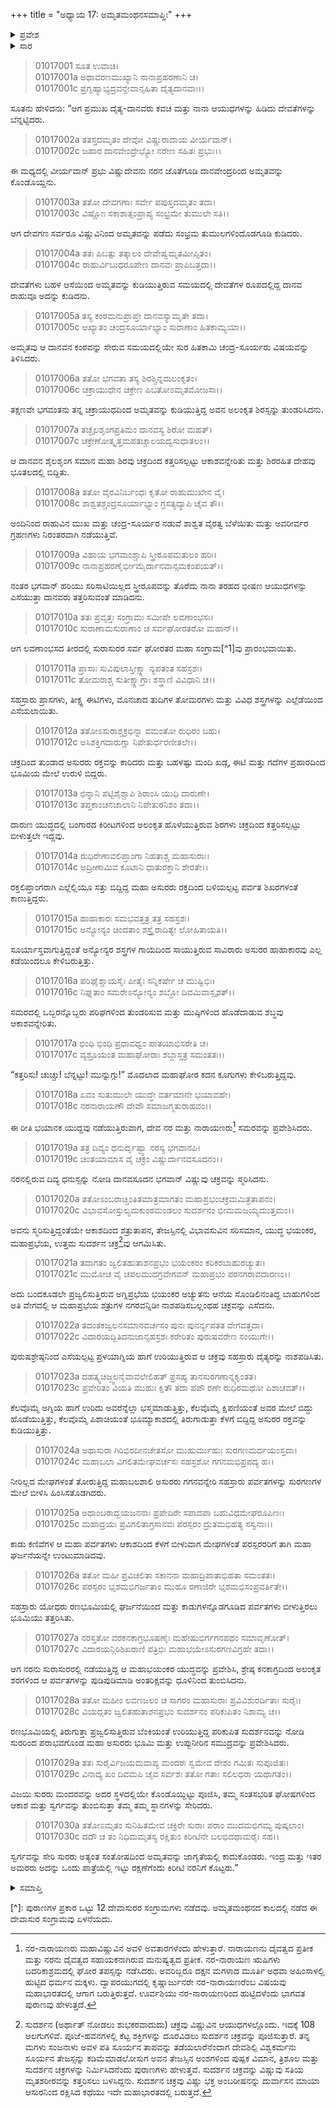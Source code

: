 +++
title = "ಅಧ್ಯಾಯ 17: ಅಮೃತಮಂಥನಸಮಾಪ್ತಿಃ"
+++

<details><summary>ಪ್ರವೇಶ</summary>


।।   ಓಂ ಓಂ ನಮೋ ನಾರಾಯಣಾಯ।।   ಶ್ರೀ ವೇದವ್ಯಾಸಾಯ ನಮಃ ।।

ಶ್ರೀ ಕೃಷ್ಣದ್ವೈಪಾಯನ ವೇದವ್ಯಾಸ ವಿರಚಿತ  

**ಶ್ರೀ ಮಹಾಭಾರತ**

**ಆದಿ ಪರ್ವ**

**ಆಸ್ತೀಕ ಪರ್ವ**

**ಅಧ್ಯಾಯ 17**

</details>


<details><summary>ಸಾರ</summary>

ಸೂರ್ಯ-ಚಂದ್ರರ ಸೂಚನೆಯಂತೆ ಮೋಸದಿಂದ ಅಮೃತವನ್ನು ಕುಡಿಯುತ್ತಿದ್ದ ರಾಹುವಿನ ಶಿರವನ್ನು ಮೋಹಿನೀ ರೂಪದಲ್ಲಿದ್ದ ನಾರಾಯಣನು ಕತ್ತರಿಸುವುದು (1-10). ಅಮೃತಕ್ಕಾಗಿ ದೇವಾಸುರರ ಸಂಗ್ರಾಮ, ನರ-ನಾರಾಯಣರು ದೇವತೆಗಳಿಗೆ ವಿಜಯವನ್ನು ತಂದುದು (11-25). ದೇವತೆಗಳು ಅಮೃತಕ್ಕೆ ಕಡುಕಾವಲನ್ನಿರಿಸುದುದು (26-30).
</details>


> 01017001 ಸೂತ ಉವಾಚ।  
01017001a ಅಥಾವರಣಮುಖ್ಯಾನಿ ನಾನಾಪ್ರಹರಣಾನಿ ಚ।  
01017001c ಪ್ರಗೃಹ್ಯಾಭ್ಯದ್ರವನ್ದೇವಾನ್ಸಹಿತಾ ದೈತ್ಯದಾನವಾಃ।।

ಸೂತನು ಹೇಳಿದನು: “ಆಗ ಪ್ರಮುಖ ದೈತ್ಯ-ದಾನವರು ಕವಚ ಮತ್ತು ನಾನಾ ಆಯುಧಗಳನ್ನು ಹಿಡಿದು ದೇವತೆಗಳನ್ನು ಬೆನ್ನಟ್ಟಿದರು.

> 01017002a ತತಸ್ತದಮೃತಂ ದೇವೋ ವಿಷ್ಣುರಾದಾಯ ವೀರ್ಯವಾನ್।  
01017002c ಜಹಾರ ದಾನವೇಂದ್ರೇಭ್ಯೋ ನರೇಣ ಸಹಿತಃ ಪ್ರಭುಃ।।

ಈ ಮಧ್ಯದಲ್ಲಿ ವೀರ್ಯವಾನ್ ಪ್ರಭು ವಿಷ್ಣುದೇವನು ನರನ ಜೊತೆಗೂಡಿ ದಾನವೇಂದ್ರರಿಂದ ಅಮೃತವನ್ನು ಕೊಂಡೊಯ್ದನು.

> 01017003a ತತೋ ದೇವಗಣಾಃ ಸರ್ವೇ ಪಪುಸ್ತದಮೃತಂ ತದಾ।  
01017003c ವಿಷ್ಣೋಃ ಸಕಾಶಾತ್ಸಂಪ್ರಾಪ್ಯ ಸಂಭ್ರಮೇ ತುಮುಲೇ ಸತಿ।।

ಆಗ ದೇವಗಣ ಸರ್ವರೂ ವಿಷ್ಣುವಿನಿಂದ ಅಮೃತವನ್ನು ಪಡೆದು ಸಂಭ್ರಮ ತುಮುಲಗಳಿಂದೊಡಗೂಡಿ ಕುಡಿದರು.

> 01017004a ತತಃ ಪಿಬತ್ಸು ತತ್ಕಾಲಂ ದೇವೇಷ್ವಮೃತಮೀಪ್ಸಿತಂ।   
01017004c ರಾಹುರ್ವಿಬುಧರೂಪೇಣ ದಾನವಃ ಪ್ರಾಪಿಬತ್ತದಾ।।

ದೇವತೆಗಳು ಬಹಳ ಆಸೆಯಿಂದ ಅಮೃತವನ್ನು ಕುಡಿಯುತ್ತಿರುವ ಸಮಯದಲ್ಲಿ ದೇವತೆಗಳ ರೂಪದಲ್ಲಿದ್ದ ದಾನವ ರಾಹುವೂ ಅದನ್ನು ಕುಡಿದನು.

> 01017005a ತಸ್ಯ ಕಂಠಮನುಪ್ರಾಪ್ತೇ ದಾನವಸ್ಯಾಮೃತೇ ತದಾ।  
01017005c ಆಖ್ಯಾತಂ ಚಂದ್ರಸೂರ್ಯಾಭ್ಯಾಂ ಸುರಾಣಾಂ ಹಿತಕಾಮ್ಯಯಾ।।

ಅಮೃತವು ಆ ದಾನವನ ಕಂಠವನ್ನು ಸೇರುವ ಸಮಯದಲ್ಲಿಯೇ ಸುರ ಹಿತಕಾಮಿ ಚಂದ್ರ-ಸೂರ್ಯರು ವಿಷಯವನ್ನು ತಿಳಿಸಿದರು.

> 01017006a ತತೋ ಭಗವತಾ ತಸ್ಯ ಶಿರಶ್ಚಿನ್ನಮಲಂಕೃತಂ।  
01017006c ಚಕ್ರಾಯುಧೇನ ಚಕ್ರೇಣ ಪಿಬತೋಽಮೃತಮೋಜಸಾ।।

ತಕ್ಷಣವೇ ಭಗವಂತನು ತನ್ನ ಚಕ್ರಾಯುಧದಿಂದ ಅಮೃತವನ್ನು ಕುಡಿಯುತ್ತಿದ್ದ ಅವನ ಅಲಂಕೃತ ಶಿರಸ್ಸನ್ನು ತುಂಡರಿಸಿದನು.

> 01017007a ತಚ್ಛೈಲಶೃಂಗಪ್ರತಿಮಂ ದಾನವಸ್ಯ ಶಿರೋ ಮಹತ್।  
01017007c ಚಕ್ರೇಣೋತ್ಕೃತ್ತಮಪತಚ್ಚಾಲಯದ್ವಸುಧಾತಲಂ।।

ಆ ದಾನವನ ಶೈಲಶೃಂಗ ಸಮಾನ ಮಹಾ ಶಿರವು ಚಕ್ರದಿಂದ ಕತ್ತರಿಸಲ್ಪಟ್ಟು ಆಕಾಶವನ್ನೇರಿತು ಮತ್ತು ಶಿರರಹಿತ ದೇಹವು ಭೂತಲದಲ್ಲಿ ಬಿದ್ದಿತು.

> 01017008a ತತೋ ವೈರವಿನಿರ್ಬಂಧಃ ಕೃತೋ ರಾಹುಮುಖೇನ ವೈ।  
01017008c ಶಾಶ್ವತಶ್ಚಂದ್ರಸೂರ್ಯಾಭ್ಯಾಂ ಗ್ರಸತ್ಯದ್ಯಾಪಿ ಚೈವ ತೌ।।

ಅಂದಿನಿಂದ ರಾಹುವಿನ ಮುಖ ಮತ್ತು ಚಂದ್ರ-ಸೂರ್ಯರ ನಡುವೆ ಶಾಶ್ವತ ವೈರತ್ವ ಬೆಳೆಯಿತು ಮತ್ತು ಅವರೀರ್ವರ ಗ್ರಹಣಗಳು ನಿರಂತರವಾಗಿ ನಡೆಯುತ್ತಿವೆ.

> 01017009a ವಿಹಾಯ ಭಗವಾಂಶ್ಚಾಪಿ ಸ್ತ್ರೀರೂಪಮತುಲಂ ಹರಿಃ।  
01017009c ನಾನಾಪ್ರಹರಣೈರ್ಭೀಮೈರ್ದಾನವಾನ್ಸಮಕಂಪಯತ್।।

ನಂತರ ಭಗವಾನ್ ಹರಿಯು ಸರಿಸಾಟಿಯಿಲ್ಲದ ಸ್ತ್ರೀರೂಪವನ್ನು ತೊರೆದು ನಾನಾ ತರಹದ ಭೀಷಣ ಆಯುಧಗಳನ್ನು ಎಸೆಯುತ್ತಾ ದಾನವರು ತತ್ತರಿಸುವಂತೆ ಮಾಡಿದನು.

> 01017010a ತತಃ ಪ್ರವೃತ್ತಃ ಸಂಗ್ರಾಮಃ ಸಮೀಪೇ ಲವಣಾಂಭಸಃ।  
01017010c ಸುರಾಣಾಮಸುರಾಣಾಂ ಚ ಸರ್ವಘೋರತರೋ ಮಹಾನ್।।

ಆಗ ಲವಣಾಂಭಸದ ತೀರದಲ್ಲಿ ಸುರಾಸುರರ ಸರ್ವ ಘೋರತರ ಮಹಾ ಸಂಗ್ರಾಮ[^1]ವು ಪ್ರಾರಂಭವಾಯಿತು.

> 01017011a ಪ್ರಾಸಾಃ ಸುವಿಪುಲಾಸ್ತೀಕ್ಷ್ಣಾ ನ್ಯಪತಂತ ಸಹಸ್ರಶಃ।  
01017011c ತೋಮರಾಶ್ಚ ಸುತೀಕ್ಷ್ಣಾಗ್ರಾಃ ಶಸ್ತ್ರಾಣಿ ವಿವಿಧಾನಿ ಚ।।

ಸಹಸ್ರಾರು ಪ್ರಾಸಗಳು, ತೀಕ್ಷ್ಣ ಈಟಿಗಳು, ಮೊನಚಾದ ತುದಿಗಳ ತೋಮರಗಳು ಮತ್ತು ವಿವಿಧ ಶಸ್ತ್ರಗಳನ್ನು ಎಲ್ಲೆಡೆಯಿಂದ ಎಸೆಯಲಾಯಿತು.

> 01017012a ತತೋಽಸುರಾಶ್ಚಕ್ರಭಿನ್ನಾ ವಮಂತೋ ರುಧಿರಂ ಬಹು।  
01017012c ಅಸಿಶಕ್ತಿಗದಾರುಗ್ಣಾ ನಿಪೇತುರ್ಧರಣೀತಲೇ।।

ಚಕ್ರದಿಂದ ತುಂಡಾದ ಅಸುರರು ರಕ್ತವನ್ನು ಕಾರಿದರು ಮತ್ತು ಬಹಳಷ್ಟು ಮಂದಿ ಖಡ್ಗ, ಈಟಿ ಮತ್ತು ಗದೆಗಳ ಪ್ರಹಾರದಿಂದ ಭೂಮಿಯ ಮೇಲೆ ಉರುಳಿ ಬಿದ್ದರು.

> 01017013a ಛಿನ್ನಾನಿ ಪಟ್ಟಿಶೈಶ್ಚಾಪಿ ಶಿರಾಂಸಿ ಯುಧಿ ದಾರುಣೇ।  
01017013c ತಪ್ತಕಾಂಚನಜಾಲಾನಿ ನಿಪೇತುರನಿಶಂ ತದಾ।।

ದಾರುಣ ಯುದ್ಧದಲ್ಲಿ ಬಂಗಾರದ ಕಿರೀಟಗಳಿಂದ ಅಲಂಕೃತ ಹೊಳೆಯುತ್ತಿರುವ ಶಿರಗಳು ಚಕ್ರದಿಂದ ಕತ್ತರಿಸಲ್ಪಟ್ಟು ಬೀಳುತ್ತಲೇ ಇದ್ದವು.

> 01017014a ರುಧಿರೇಣಾವಲಿಪ್ತಾಂಗಾ ನಿಹತಾಶ್ಚ ಮಹಾಸುರಾಃ।  
01017014c ಅದ್ರೀಣಾಮಿವ ಕೂಟಾನಿ ಧಾತುರಕ್ತಾನಿ ಶೇರತೇ।।

ರಕ್ತಲಿಪ್ತಾಂಗರಾಗಿ ಎಲ್ಲೆಲ್ಲಿಯೂ ಸತ್ತು ಬಿದ್ದಿದ್ದ ಮಹಾ ಅಸುರರು ರಕ್ತದಿಂದ ಬಳಿಯಲ್ಪಟ್ಟ ಪರ್ವತ ಶಿಖರಗಳಂತೆ ಕಾಣುತ್ತಿದ್ದರು.

> 01017015a ಹಾಹಾಕಾರಃ ಸಮಭವತ್ತತ್ರ ತತ್ರ ಸಹಸ್ರಶಃ।  
01017015c ಅನ್ಯೋನ್ಯಂ ಚಿಂದತಾಂ ಶಸ್ತ್ರೈರಾದಿತ್ಯೇ ಲೋಹಿತಾಯತಿ।।

ಸೂರ್ಯಾಸ್ತವಾಗುತ್ತಿದ್ದಂತೆ ಅನ್ಯೋನ್ಯರ ಶಸ್ತ್ರಗಳ ಗಾಯದಿಂದ ಸಾಯುತ್ತಿರುವ ಸಾವಿರಾರು ಅಸುರರ ಹಾಹಾಕಾರವು ಎಲ್ಲ ಕಡೆಯಿಂದಲೂ ಕೇಳಿಬರುತ್ತಿತ್ತು.

> 01017016a ಪರಿಘೈಶ್ಚಾಯಸೈಃ ಪೀತೈಃ ಸನ್ನಿಕರ್ಷೇ ಚ ಮುಷ್ಟಿಭಿಃ।  
01017016c ನಿಘ್ನತಾಂ ಸಮರೇಽನ್ಯೋನ್ಯಂ ಶಬ್ದೋ ದಿವಮಿವಾಸ್ಪೃಶತ್।।

ಸಮರದಲ್ಲಿ ಒಬ್ಬರನ್ನೊಬ್ಬರು ಪರಿಘಗಳಿಂದ ತುಂಡರಿಸುವ ಮತ್ತು ಮುಷ್ಠಿಗಳಿಂದ ಹೊಡೆದಾಡುವ ಶಬ್ಧವು ಆಕಾಶವನ್ನೇರಿತು.

> 01017017a ಛಿಂಧಿ ಭಿಂಧಿ ಪ್ರಧಾವಧ್ವಂ ಪಾತಯಾಭಿಸರೇತಿ ಚ।  
01017017c ವ್ಯಶ್ರೂಯಂತ ಮಹಾಘೋರಾಃ ಶಬ್ದಾಸ್ತತ್ರ ಸಮಂತತಃ।।

“ಕತ್ತರಿಸು! ಚುಚ್ಚು! ಬೆನ್ನಟ್ಟು! ಮುನ್ನುಗ್ಗು!” ಮೊದಲಾದ ಮಹಾಘೋರ ಕದನ ಕೂಗುಗಳು ಕೇಳಿಬರುತ್ತಿದ್ದವು.

> 01017018a ಏವಂ ಸುತುಮುಲೇ ಯುದ್ಧೇ ವರ್ತಮಾನೇ ಭಯಾವಹೇ।   
01017018c ನರನಾರಾಯಣೌ ದೇವೌ ಸಮಾಜಗ್ಮತುರಾಹವಂ।।

ಈ ರೀತಿ ಭಯಾನಕ ಯುದ್ದವು ನಡೆಯುತ್ತಿರುವಾಗ, ದೇವ ನರ ಮತ್ತು ನಾರಾಯಣರು[^2] ಸಮರವನ್ನು ಪ್ರವೇಶಿಸಿದರು.

> 01017019a ತತ್ರ ದಿವ್ಯಂ ಧನುರ್ದೃಷ್ಟ್ವಾ ನರಸ್ಯ ಭಗವಾನಪಿ।  
01017019c ಚಿಂತಯಾಮಾಸ ವೈ ಚಕ್ರಂ ವಿಷ್ಣುರ್ದಾನವಸೂದನಂ।।

ನರನಲ್ಲಿರುವ ದಿವ್ಯ ಧನುಸ್ಸನ್ನು ನೋಡಿ ದಾನವಸೂದನ ಭಗವಾನ್ ವಿಷ್ಣುವು ಚಕ್ರವನ್ನು ಸ್ಮರಿಸಿದನು.

> 01017020a ತತೋಽಂಬರಾಚ್ಚಿಂತಿತಮಾತ್ರಮಾಗತಂ ಮಹಾಪ್ರಭಂಚಕ್ರಮಮಿತ್ರತಾಪನಂ।  
01017020c ವಿಭಾವಸೋಸ್ತುಲ್ಯಮಕುಂಠಮಂಡಲಂ ಸುದರ್ಶನಂ ಭೀಮಮಜಯ್ಯಮುತ್ತಮಂ।।

ಅವನು ಸ್ಮರಿಸುತ್ತಿದ್ದಂತೆಯೇ ಆಕಾಶದಿಂದ ಶತ್ರುತಾಪನ, ತೇಜಸ್ಸಿನಲ್ಲಿ ವಿಭಾವಸುವಿನ ಸರಿಸಮಾನ, ಯುದ್ಧ ಭಯಂಕರ, ಮಹಾಪ್ರಭೆಯ, ಉತ್ತಮ ಸುದರ್ಶನ ಚಕ್ರ[^3]ವು ಆಗಮಿಸಿತು.

> 01017021a ತದಾಗತಂ ಜ್ವಲಿತಹುತಾಶನಪ್ರಭಂ ಭಯಂಕರಂ ಕರಿಕರಬಾಹುರಚ್ಯುತಃ।  
01017021c ಮುಮೋಚ ವೈ ಚಪಲಮುದಗ್ರವೇಗವನ್ ಮಹಾಪ್ರಭಂ ಪರನಗರಾವದಾರಣಂ।।

ಅದು ಬಂದಕೂಡಲೇ ಪ್ರಜ್ವಲಿಸುತ್ತಿರುವ ಅಗ್ನಿಪ್ರಭೆಯ ಭಯಂಕರ ಅಚ್ಯುತನು ಆನೆಯ ಸೊಂಡಿಲಿನಂತಿದ್ದ ಬಾಹುಗಳಿಂದ ಅತಿ ವೇಗದಲ್ಲಿ ಆ ಮಹಾಪ್ರಭೆಯ ಶತ್ರುಗಳ ನಗರವನ್ನಿಡೀ ನಾಶಪಡಿಸಬಲ್ಲಂಥಹ ಚಕ್ರವನ್ನು ಎಸೆದನು.

> 01017022a ತದಂತಕಜ್ವಲನಸಮಾನವರ್ಚಸಂ ಪುನಃ ಪುನರ್ನ್ಯಪತತ ವೇಗವತ್ತದಾ।  
01017022c ವಿದಾರಯದ್ದಿತಿದನುಜಾನ್ಸಹಸ್ರಶಃ ಕರೇರಿತಂ ಪುರುಷವರೇಣ ಸಂಯುಗೇ।।

ಪುರುಷಶ್ರೇಷ್ಠನಿಂದ ಎಸೆಯಲ್ಪಟ್ಟ ಪ್ರಳಯಾಗ್ನಿಯ ಹಾಗೆ ಉರಿಯುತ್ತಿರುವ ಆ ಚಕ್ರವು ಸಹಸ್ರಾರು ದೈತ್ಯರನ್ನು ನಾಶಪಡಿಸಿತು.

> 01017023a ದಹತ್ಕ್ವಚಿಜ್ಜ್ವಲನೈವಾವಲೇಲಿಹತ್ ಪ್ರಸಹ್ಯ ತಾನಸುರಗಣಾನ್ನ್ಯಕೃಂತತ।  
01017023c ಪ್ರವೇರಿತಂ ವಿಯತಿ ಮುಹುಃ ಕ್ಷಿತೌ ತದಾ 	ಪಪೌ ರಣೇ ರುಧಿರಮಥೋ ಪಿಶಾಚವತ್।।

ಕೆಲವೊಮ್ಮೆ ಅಗ್ನಿಯ ಹಾಗೆ ಉರಿದು ಅವರೆನ್ನೆಲ್ಲಾ ಭಸ್ಮಮಾಡುತ್ತಿತ್ತು, ಕೆಲವೊಮ್ಮೆ ಕ್ಷಿಪಣಿಯಂತೆ ಅವರ ಮೇಲೆ ಬಿದ್ದು ಹೊಡೆಯುತ್ತಿತ್ತು, ಕೆಲವೊಮ್ಮೆ ಪಿಶಾಚಿಯಂತೆ ಭೂಮ್ಯಾಕಾಶದಲ್ಲಿ ತಿರುಗಾಡುತ್ತಾ ಕೆಳಗೆ ಬಿದ್ದಿದ್ದ ಅಸುರರ ರಕ್ತವನ್ನು ಕುಡಿಯುತ್ತಿತ್ತು.

> 01017024a ಅಥಾಸುರಾ ಗಿರಿಭಿರದೀನಚೇತಸೋ ಮುಹುರ್ಮುಹುಃ ಸುರಗಣಮರ್ದಯಂಸ್ತದಾ।  
01017024c ಮಹಾಬಲಾ ವಿಗಲಿತಮೇಘವರ್ಚಸಃ ಸಹಸ್ರಶೋ ಗಗನಮಭಿಪ್ರಪದ್ಯ ಹ।।

ನೀರಿಲ್ಲದ ಮೇಘಗಳಂತೆ ತೋರುತ್ತಿದ್ದ ಮಹಾಬಲಶಾಲಿ ಅಸುರರು ಗಗನವನ್ನೇರಿ ಸಹಸ್ರಾರು ಪರ್ವತಗಳನ್ನು ಸುರಗಣಗಳ ಮೇಲೆ ಬೀಳಿಸಿ ಹಿಂಸಿಸತೊಡಗಿದರು.

> 01017025a ಅಥಾಂಬರಾದ್ಭಯಜನನಾಃ ಪ್ರಪೇದಿರೇ ಸಪಾದಪಾ ಬಹುವಿಧಮೇಘರೂಪಿಣಃ।   
01017025c ಮಹಾದ್ರಯಃ ಪ್ರವಿಗಲಿತಾಗ್ರಸಾನವಃ ಪರಸ್ಪರಂ ದ್ರುತಮಭಿಹತ್ಯ ಸಸ್ವನಾಃ।।

ಕಾಡು ಕಣಿವೆಗಳ ಆ ಮಹಾ ಪರ್ವತಗಳು ಆಕಾಶದಿಂದ ಕೆಳಗೆ ಬೀಳುವಾಗ ಮೇಘಗಳಂತೆ ಪರಸ್ಪರರರಿಗೆ ತಾಗಿ ಮಹಾ ಘರ್ಜನೆಯನ್ನೇ ಉಂಟುಮಾಡಿದವು.

> 01017026a ತತೋ ಮಹೀ ಪ್ರವಿಚಲಿತಾ ಸಕಾನನಾ ಮಹಾದ್ರಿಪಾತಾಭಿಹತಾ ಸಮಂತತಃ।  
01017026c ಪರಸ್ಪರಂ ಭೃಶಮಭಿಗರ್ಜತಾಂ ಮುಹೂ ರಣಾಜಿರೇ ಭೃಶಮಭಿಸಂಪ್ರವರ್ತಿತೇ।।

ಸಹಸ್ರಾರು ಯೋಧರು ರಣಭೂಮಿಯಲ್ಲಿ ಘರ್ಜನೆಯಿಂದ ಮತ್ತು ಕಾಡುಗಳನ್ನೊಡಗೂಡಿದ ಪರ್ವತಗಳು ಬೀಳುತ್ತಿರಲು ಭೂಮಿಯು ತತ್ತರಿಸಿತು.

> 01017027a ನರಸ್ತತೋ ವರಕನಕಾಗ್ರಭೂಷಣೈಃ ಮಹೇಷುಭಿರ್ಗಗನಪಥಂ ಸಮಾವೃಣೋತ್।  
01017027c ವಿದಾರಯನ್ಗಿರಿಶಿಖರಾಣಿ ಪತ್ರಿಭಿಃ ಮಹಾಭಯೇಽಸುರಗಣವಿಗ್ರಹೇ ತದಾ।।

ಆಗ ನರನು ಸುರಾಸುರರಲ್ಲಿ ನಡೆಯುತ್ತಿದ್ದ ಆ ಮಹಾಭಯಂಕರ ಯುದ್ಧವನ್ನು ಪ್ರವೇಶಿಸಿ, ಶ್ರೇಷ್ಠ ಕನಕಾಗ್ರದಿಂದ ಅಲಂಕೃತ ಶರಗಳಿಂದ ಆ ಪರ್ವತಗಳನ್ನು ಪುಡಿಪುಡಿಮಾಡಿ ಅಂತರಿಕ್ಷವನ್ನು ಧೂಳಿನಿಂದ ತುಂಬಿಸಿದನು.

> 01017028a ತತೋ ಮಹೀಂ ಲವಣಜಲಂ ಚ ಸಾಗರಂ ಮಹಾಸುರಾಃ ಪ್ರವಿವಿಶುರರ್ದಿತಾಃ ಸುರೈಃ।  
01017028c ವಿಯದ್ಗತಂ ಜ್ವಲಿತಹುತಾಶನಪ್ರಭಂ ಸುದರ್ಶನಂ ಪರಿಕುಪಿತಂ ನಿಶಾಮ್ಯ ಚ।।

ರಣಭೂಮಿಯಲ್ಲಿ ತಿರುಗುತ್ತಾ ಪ್ರಜ್ವಲಿಸುತ್ತಿರುವ ಬೆಂಕಿಯಂತೆ ಉರಿಯುತ್ತಿದ್ದ ಪರಿಕುಪಿತ ಸುದರ್ಶನವನ್ನು ನೋಡಿ ಸುರರಿಂದ ಪರಾಭವಗೊಂಡ ಮಹಾ ಅಸುರರು ಭೂಮಿ ಮತ್ತು ಉಪ್ಪುನೀರಿನ ಸಮುದ್ರವನ್ನು ಪ್ರವೇಶಿಸಿದರು.

> 01017029a ತತಃ ಸುರೈರ್ವಿಜಯಮವಾಪ್ಯ ಮಂದರಃ ಸ್ವಮೇವ ದೇಶಂ ಗಮಿತಃ ಸುಪೂಜಿತಃ।  
01017029c ವಿನಾದ್ಯ ಖಂ ದಿವಮಪಿ ಚೈವ ಸರ್ವಶಃ 	ತತೋ ಗತಾಃ ಸಲಿಲಧರಾ ಯಥಾಗತಂ।।

ವಿಜಯಿ ಸುರರು ಮಂದರವನ್ನು ಅದರ ಸ್ಥಳದಲ್ಲಿಯೇ ಕೊಂಡೊಯ್ದಿಟ್ಟು ಪೂಜಿಸಿ, ತಮ್ಮ ಸಂತಸಭರಿತ ಘೋಷಗಳಿಂದ ಆಕಾಶ ಮತ್ತು ಸ್ವರ್ಗವನ್ನು ತುಂಬಿಸುತ್ತಾ ತಮ್ಮ ತಮ್ಮ ಸ್ಥಾನಗಳನ್ನು ಸೇರಿದರು.

> 01017030a ತತೋಽಮೃತಂ ಸುನಿಹಿತಮೇವ ಚಕ್ರಿರೇ 	ಸುರಾಃ ಪರಾಂ ಮುದಮಭಿಗಮ್ಯ ಪುಷ್ಕಲಾಂ।  
01017030c ದದೌ ಚ ತಂ ನಿಧಿಮಮೃತಸ್ಯ ರಕ್ಷಿತುಂ ಕಿರೀಟಿನೇ ಬಲಭಿದಥಾಮರೈಃ ಸಹ।।

ಸ್ವರ್ಗವನ್ನು ಸೇರಿ ಸುರರು ಅತ್ಯಂತ ಸಂತೋಷದಿಂದ ಅಮೃತವನ್ನು ಜಾಗೃತೆಯಲ್ಲಿ ಕಾದುಕೊಂಡರು. ಇಂದ್ರ ಮತ್ತು ಇತರ ಅಮರರು ಅದನ್ನು ಒಂದು ಪಾತ್ರೆಯಲ್ಲಿ ಇಟ್ಟು ರಕ್ಷಣೆಗೆಂದು ಕಿರೀಟಿ ನರನಿಗೆ ಕೊಟ್ಟರು.”


<details><summary>ಸಮಾಪ್ತಿ</summary>


ಇತಿ ಶ್ರೀ ಮಹಾಭಾರತೇ ಆದಿಪರ್ವಣಿ ಆಸ್ತೀಕಪರ್ವಣಿ ಅಮೃತಮಂಥನಸಮಾಪ್ತಿರ್ನಾಮ ಸಪ್ತದಶೋಽಧ್ಯಾಯಃ।  
ಇದು ಶ್ರೀ ಮಹಾಭಾರತದಲ್ಲಿ ಆದಿಪರ್ವದಲ್ಲಿ ಆಸ್ತೀಕಪರ್ವದಲ್ಲಿ ಅಮೃತಮಂಥನಸಮಾಪ್ತಿ ಎಂಬ ಹದಿನೇಳನೆಯ ಅಧ್ಯಾಯವು.

</details>

[^]: ಪುರಾಣಗಳ ಪ್ರಕಾರ ಒಟ್ಟು 12 ದೇವಾಸುರರ ಸಂಗ್ರಾಮಗಳು ನಡೆದವು. ಅಮೃತಮಂಥನದ ಕಾಲದಲ್ಲಿ ನಡೆದ ಈ ದೇವಾಸುರ ಸಂಗ್ರಾಮವು ಏಳನೆಯದು.

[^2]: ನರ-ನಾರಾಯಣರು ಮಹಾವಿಷ್ಣುವಿನ ಅವಳಿ ಅವತಾರಗಳೆಂದು ಹೇಳುತ್ತಾರೆ. ನಾರಾಯಣನು ದೈವತ್ವದ ಪ್ರತೀಕ ಮತ್ತು ನರನು ದೈವತ್ವದ ಸಹಾಯಕನಾಗಿರುವ ಮನುಷ್ಯತ್ವದ ಪ್ರತೀಕ. ನರ-ನಾರಾಯಣ ಋಷಿಗಳು ಬದರಿಕಾಶ್ರಮದಲ್ಲಿ ಘೋರ ತಪಸ್ಸನ್ನು ನಡೆಸಿದರು. ಅವರಿಬ್ಬರೂ ದಕ್ಷನ ಮಗಳಾದ ಮೂರ್ತಿ ಅಥವಾ ಅಹಿಂಸಾಳಲ್ಲಿ ಹುಟ್ಟಿದ ಧರ್ಮನ ಮಕ್ಕಳು. ದ್ವಾಪರಯುಗದಲ್ಲಿ ಕೃಷ್ಣಾರ್ಜುನರೇ ನರ-ನಾರಾಯಣರೆಂಬ ವಿಷಯವು ಮಹಾಭಾರತದಲ್ಲಿ ಆಗಾಗ ಬರುತ್ತಿರುತ್ತದೆ. ಊರ್ವಶಿಯು ನರ-ನಾರಾಯಣರಿಂದ ಹುಟ್ಟಿದಳೆಂದು ಭಾಗವತ ಪುರಾಣವು ಹೇಳುತ್ತದೆ.

[^3]: ಸುದರ್ಶನ (ಅರ್ಥಾತ್ ನೋಡಲು ಶುಭಕರವಾದುದು) ಚಕ್ರವು ವಿಷ್ಣುವಿನ ಆಯುಧಗಳಲ್ಲೊಂದು. ಇದಕ್ಕೆ 108 ಅಲಗುಗಳಿವೆ. ಪೂಜೆ-ಹವನಗಳಲ್ಲಿ ಕೆಟ್ಟ ಶಕ್ತಿಗಳನ್ನು ದೂರವಿಡಲು ಸುದರ್ಶನ ಚಕ್ರವನ್ನು ಪೂಜಿಸುತ್ತಾರೆ. ತನ್ನ ಮಗಳು ಸಂಜನಾಳು ಅವಳ ಪತಿ ಸೂರ್ಯನ ತಾಪವನ್ನು ತಡೆಯಲಾರೆನೆಂದಾಗ ದೇವಶಿಲ್ಪಿ ವಿಶ್ವಕರ್ಮನು ಸೂರ್ಯನ ತೇಜಸ್ಸನ್ನು ಕಡಿಮೆಮಾಡಲೋಸುಗ ಅವನ ತೇಜಸ್ಸಿನ ಅಂಶಗಳಿಂದ ಪುಷ್ಪಕ ವಿಮಾನ, ತ್ರಿಶೂಲ ಮತ್ತು ಸುದರ್ಶನ ಚಕ್ರಗಳನ್ನು ನಿರ್ಮಿಸಿದನೆಂದು ಪುರಾಣಗಳು ಹೇಳುತ್ತವೆ. ಸುದರ್ಶನ ಚಕ್ರವನ್ನು ವಿಷ್ಣುವು ಸತಿಯ ಮೃತಶರೀರವನ್ನು ಕತ್ತರಿಸಲು ಬಳಸಿದ್ದನು. ಸುದರ್ಶನ ಚಕ್ರವು ವಿಷ್ಣು ಭಕ್ತ ಅಂಬರೀಷನನ್ನು ದುರ್ವಾಸನ ಮಾಯಾ ಆಸುರನಿಂದ ರಕ್ಷಿಸಿದ ಕಥೆಯು ಇದೇ ಮಹಾಭಾರತದಲ್ಲಿ ಬರುತ್ತದೆ.